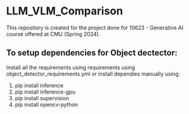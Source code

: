 # LLM_VLM_Comparison
This repository is created for the project done for 10623 - Generative AI course offered at CMU (Spring 2024).

## To setup dependencies for Object dectector:
Install all the requirements using requirements using object_detector_requirements.yml or install dependies manually using:
  1) pip install inference
  2) pip install inference-gpu
  3) pip install supervision
  4) pip install opencv-python
  
